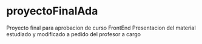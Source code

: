 # proyectoFinalAda
Proyecto final para aprobacion de curso FrontEnd
 Presentacion del material estudiado y modificado a pedido del profesor a cargo
